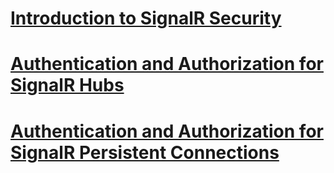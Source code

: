 # [Introduction to SignalR Security](introduction-to-security.md)
# [Authentication and Authorization for SignalR Hubs](hub-authorization.md)
# [Authentication and Authorization for SignalR Persistent Connections](persistent-connection-authorization.md)

